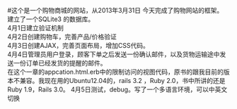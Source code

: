 #这个是一个购物商城的网站，从2013年3月31日
今天完成了购物网站的框架。
建立了一个SQLite3 的数据库。<br />
4月1日建立验证机制<br />
4月2日创建购物车，完善产品/价格验证<br />
4月3日创建AJAX，完善页面布局，增加CSS代码。<br />
4月4日管理员用户登录，顾客下单之后发送一份确认邮件，以及货物运输途中发送一份订单已经发货的提醒的邮件。<br />在这个一章的appcation.html.erb中的限制访问的视图代码，原书的跟我目前的版本不兼容。我现在用的Ubuntu12.04的，rails 3.2 ，Ruby 2.0，书中所讲的还是Ruby 1.9，Rails 3.0。
4月5日测试，debug。写了一个多语言环境，可以中英文切换<br />

